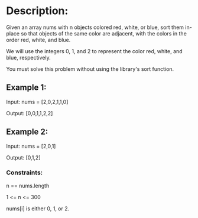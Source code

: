 # Description:

Given an array nums with n objects colored red, white, or blue, sort them in-place so that objects of the same color are adjacent, with the colors in the order red, white, and blue.

We will use the integers 0, 1, and 2 to represent the color red, white, and blue, respectively.

You must solve this problem without using the library's sort function.

## Example 1:

Input: nums = [2,0,2,1,1,0]

Output: [0,0,1,1,2,2]

## Example 2:

Input: nums = [2,0,1]

Output: [0,1,2]

### Constraints:

n == nums.length

1 <= n <= 300

nums[i] is either 0, 1, or 2.
